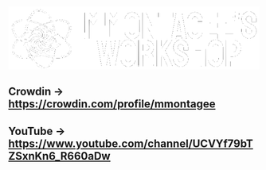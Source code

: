 ![Banner](https://github.com/mMONTAGEe-Workshop/.github/blob/main/profile/transparent%20banner.png)

## **Crowdin** -> https://crowdin.com/profile/mmontagee
## **YouTube** -> https://www.youtube.com/channel/UCVYf79bTZSxnKn6_R660aDw
